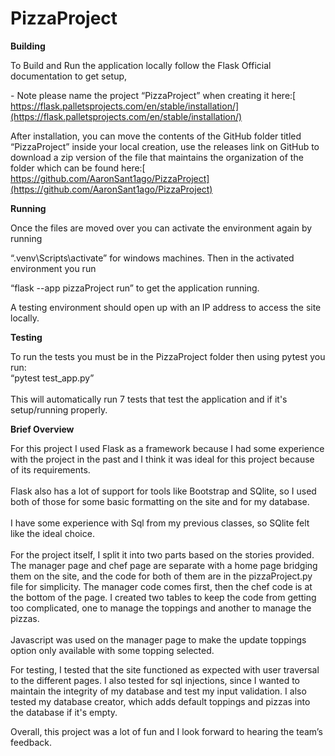 # PizzaProject
**Building**

To Build and Run the application locally follow the Flask Official documentation to get setup, 

\- Note please name the project “PizzaProject” when creating it here:[ https://flask.palletsprojects.com/en/stable/installation/](https://flask.palletsprojects.com/en/stable/installation/)

After installation, you can move the contents of the GitHub folder titled “PizzaProject” inside your local creation, use the releases link on GitHub to download a zip version of the file that maintains the organization of the folder which can be found here:[ https://github.com/AaronSant1ago/PizzaProject](https://github.com/AaronSant1ago/PizzaProject)

**Running**

Once the files are moved over you can activate the environment again by running 

“.venv\Scripts\activate” for windows machines. Then in the activated environment you run 

“flask --app pizzaProject run” to get the application running. 

A testing environment should open up with an IP address to access the site locally.

**Testing**

To run the tests you must be in the PizzaProject folder then using pytest you run:\
“pytest test\_app.py”\
\
This will automatically run 7 tests that test the application and if it's setup/running properly. 

**Brief Overview**

For this project I used Flask as a framework because I had some experience with the project in the past and I think it was ideal for this project because of its requirements.\
\
Flask also has a lot of support for tools like Bootstrap and SQlite, so I used both of those for some basic formatting on the site and for my database.\
\
I have some experience with Sql from my previous classes, so SQlite felt like the ideal choice.\
\
For the project itself, I split it into two parts based on the stories provided. The manager page and chef page are separate with a home page bridging them on the site, and the code for both of them are in the pizzaProject.py file for simplicity. The manager code comes first, then the chef code is at the bottom of the page. I created two tables to keep the code from getting too complicated, one to manage the toppings and another to manage the pizzas.\
\
Javascript was used on the manager page to make the update toppings option only available with some topping selected. 

For testing, I tested that the site functioned as expected with user traversal to the different pages. I also tested for sql injections, since I wanted to maintain the integrity of my database and test my input validation. I also tested my database creator, which adds default toppings and pizzas into the database if it's empty. 

Overall, this project was a lot of fun and I look forward to hearing the team’s feedback. 
